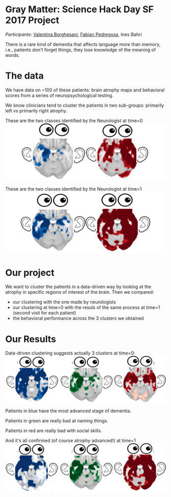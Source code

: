 # Gray Matter: Science Hack Day SF 2017 Project

*Participants*: [Valentina Borghesani](https://twitter.com/vborghesani), [Fabian Pedregosa](https://twitter.com/fpedregosa), Ines Bahri

There is a rare kind of dementia that affects language more than memory, i.e., patients don't forget things, they lose knowledge of the meaning of words.

# The data

We have data on ~100 of these patients: brain atrophy maps and behavioral scores from a series of neuropsychological testing.

We know clinicians tend to cluster the patients in two sub-groups: primarily left vs primarily right atrophy.

These are the two classes identified by the Neurologist at time=0
![](https://github.com/fabianp/gray_matter/raw/master/img/ClassificationNeurologist_time0.png)

These are the two classes identified by the Neurologist at time=1
![](https://github.com/fabianp/gray_matter/raw/master/img/ClassificationNeurologist_time1.png)

# Our project

We want to cluster the patients in a data-driven way by looking at the atrophy in specific regions of interest of the brain. Then we compared:
* our clustering with the one made by neurologists
* our clustering at time=0 with the resuls of the same process at time=1 (second visit for each patient)
* the behavioral performance across the 3 clusters we obtained

# Our Results

Data-driven clustering suggests actually 3 clusters at time=0: 
![](https://github.com/fabianp/gray_matter/raw/master/img/ClassificationUS_time0.png)

Patients in blue have the most advanced stage of dementia. 

Patients in green are really bad at naming things.

Patients in red are really bad with social skills.

And it's all confirmed (of course atrophy advanced!) at time=1
![](https://github.com/fabianp/gray_matter/raw/master/img/ClassificationUS_time1.png)
